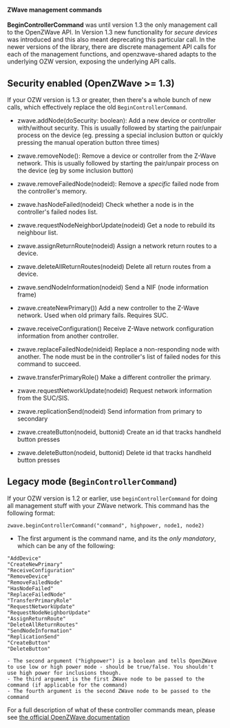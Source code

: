 #### ZWave management commands

**BeginControllerCommand** was until version 1.3 the only management call to the
OpenZWave API. In Version 1.3 new functionality for *secure devices* was introduced
and this also meant deprecating this particular call. In the newer versions of
the library, there are discrete management API calls for each of the management
functions, and openzwave-shared adapts to the underlying OZW version, exposing
the underlying API calls.

## Security enabled (OpenZWave >= 1.3)
If your OZW version is 1.3 or greater, then there's a whole bunch of new calls,
which effectively replace the old `BeginControllerCommand`.

-  zwave.addNode(doSecurity: boolean):
  Add a new device or controller with/without security. This is usually followed
  by starting the pair/unpair process on the device (eg. pressing a special
  inclusion button or quickly pressing the manual operation button three times)

-  zwave.removeNode():
  Remove a device or controller from the Z-Wave network. This is usually followed
  by starting the pair/unpair process on the device (eg by some inclusion button)

-  zwave.removeFailedNode(nodeid):
  Remove a *specific* failed node from the controller's memory.

-  zwave.hasNodeFailed(nodeid)
  Check whether a node is in the controller's failed nodes list.

-  zwave.requestNodeNeighborUpdate(nodeid)
  Get a node to rebuild its neighbour list.

-  zwave.assignReturnRoute(nodeid)
  Assign a network return routes to a device.

-  zwave.deleteAllReturnRoutes(nodeid)
  Delete all return routes from a device.

-  zwave.sendNodeInformation(nodeid)
  Send a NIF (node information frame)

-  zwave.createNewPrimary())
  Add a new controller to the Z-Wave network. Used when old primary fails. Requires SUC.

-  zwave.receiveConfiguration()
    Receive Z-Wave network configuration information from another controller.

-  zwave.replaceFailedNode(nideid)
  Replace a non-responding node with another. The node must be in the controller's list of failed nodes for this command to succeed.

-  zwave.transferPrimaryRole()
  Make a different controller the primary.

-  zwave.requestNetworkUpdate(nodeid)
  Request network information from the SUC/SIS.

-  zwave.replicationSend(nodeid)
  Send information from primary to secondary

-  zwave.createButton(nodeid, buttonid)
  Create an id that tracks handheld button presses

-  zwave.deleteButton(nodeid, buttonid)
  Delete id that tracks handheld button presses



## Legacy mode (`BeginControllerCommand`)
If your OZW version is 1.2 or earlier, use `beginControllerCommand` for doing
all management stuff with your ZWave network. This command has the following format:

`zwave.beginControllerCommand("command", highpower, node1, node2)`

  - The first argument is the command name, and its the *only mandatory*, which can be any of the following:

```
"AddDevice"
"CreateNewPrimary"
"ReceiveConfiguration"
"RemoveDevice"
"RemoveFailedNode"
"HasNodeFailed"
"ReplaceFailedNode"
"TransferPrimaryRole"
"RequestNetworkUpdate"
"RequestNodeNeighborUpdate"
"AssignReturnRoute"
"DeleteAllReturnRoutes"
"SendNodeInformation"
"ReplicationSend"
"CreateButton"
"DeleteButton"
```

    - The second argument ("highpower") is a boolean and tells OpenZWave to use low or high power mode - should be true/false. You shouldn't use high power for inclusions though.
    - The third argument is the first ZWave node to be passed to the command (if applicable for the command)
    - The fourth argument is the second ZWave node to be passed to the command

For a full description of what of these controller commands mean, please see
[the official OpenZWave documentation](http://www.openzwave.com/dev/classOpenZWave_1_1Driver.html#ac1a7f80c64bd9e5147be468b7b5a40d9)

